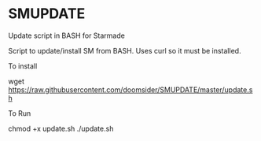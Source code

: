 # SMUPDATE
Update script in BASH for Starmade

Script to update/install SM from BASH.  Uses curl so it must be installed.

To install
  
  wget https://raw.githubusercontent.com/doomsider/SMUPDATE/master/update.sh


To Run

  chmod +x update.sh
  ./update.sh
